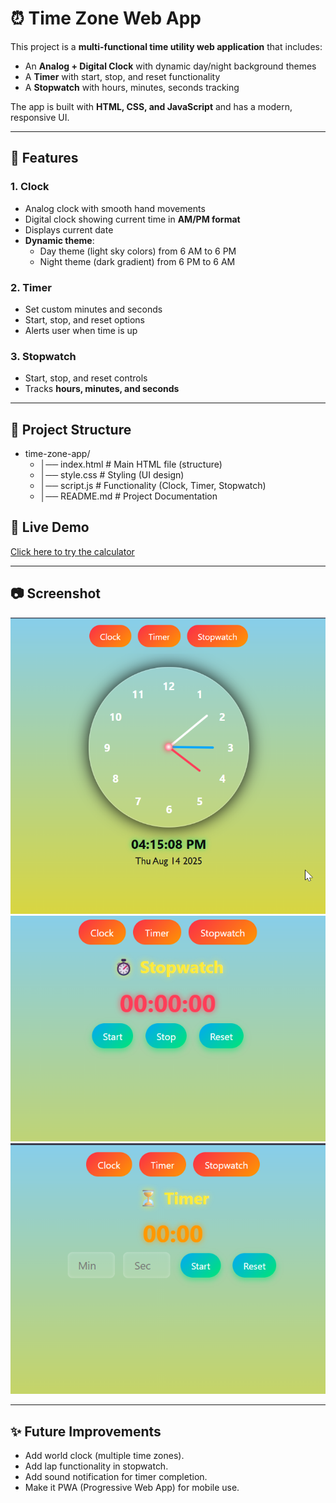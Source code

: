 # ⏰ Time Zone Web App

This project is a **multi-functional time utility web application** that includes:
- An **Analog + Digital Clock** with dynamic day/night background themes
- A **Timer** with start, stop, and reset functionality
- A **Stopwatch** with hours, minutes, seconds tracking

The app is built with **HTML, CSS, and JavaScript** and has a modern, responsive UI.

---

## 🚀 Features

### 1. Clock
- Analog clock with smooth hand movements
- Digital clock showing current time in **AM/PM format**
- Displays current date
- **Dynamic theme**: 
  - Day theme (light sky colors) from 6 AM to 6 PM  
  - Night theme (dark gradient) from 6 PM to 6 AM

### 2. Timer
- Set custom minutes and seconds
- Start, stop, and reset options
- Alerts user when time is up

### 3. Stopwatch
- Start, stop, and reset controls
- Tracks **hours, minutes, and seconds**

---

## 📂 Project Structure

- time-zone-app/
    - │── index.html # Main HTML file (structure)
    - │── style.css # Styling (UI design)
    - │── script.js # Functionality (Clock, Timer, Stopwatch)
    - │── README.md # Project Documentation



## 🚀 Live Demo
[Click here to try the calculator](https://calculator-js-prteek.netlify.app/)

---

## 📷 Screenshot
![Calculator Screenshot](clock.png)
![Calculator Screenshot](stopwatch.png)
![Calculator Screenshot](timer.png)

--- 
## ✨ Future Improvements

* Add world clock (multiple time zones).
* Add lap functionality in stopwatch.
* Add sound notification for timer completion.
* Make it PWA (Progressive Web App) for mobile use.